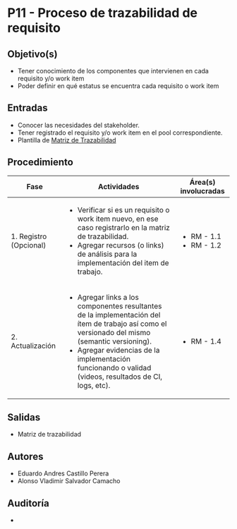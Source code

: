 # P11 - Proceso de trazabilidad de requisito

## Objetivo(s)

- Tener conocimiento de los componentes que intervienen en cada requisito y/o work item
- Poder definir en qué estatus se encuentra cada requisito o work item

## Entradas

- Conocer las necesidades del stakeholder.
- Tener registrado el requisito y/o work item en el pool correspondiente.
- Plantilla de [Matriz de Trazabilidad](../plantillas/PL04-plantilla-de-matriz-de-trazabilidad-de-requisitos)

## Procedimiento


| Fase |   Actividades   | Área(s) involucradas |
|------|:---------------:|--------------------|
| 1. Registro (Opcional)    | <ul align="left"><li>Verificar si es un requisito o work item nuevo, en ese caso registrarlo en la matriz de trazabilidad.</li><li>Agregar recursos (o links) de análisis para la implementación del item de trabajo.</li></ul> | <ul><li>RM - 1.1</li><li>RM - 1.2</li></ul> |
| 2. Actualización    | <ul align="left"> <li> Agregar links a los componentes resultantes de la implementación del ítem de trabajo así como el versionado del mismo (semantic versioning). </li> <li> Agregar evidencias de la implementación funcionando o validad (videos, resultados de CI, logs, etc). </li> </ul> | <ul><li>RM - 1.4</li></ul> |

## Salidas

- Matriz de trazabilidad

## Autores

- Eduardo Andres Castillo Perera
- Alonso Vladimir Salvador Camacho

## Auditoría


- 

